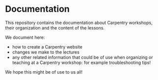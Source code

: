 # Documentation

This repository contains the documentation about Carpentry workshops, their organization and the content of the lessons. 

We document here: 
- how to create a Carpentry website
- changes we make to the lectures 
- any other related information that could be of use when organizing or teaching at a Carpentry workshop: for example troubleshooting tips!

We hope this might be of use to us all! 
